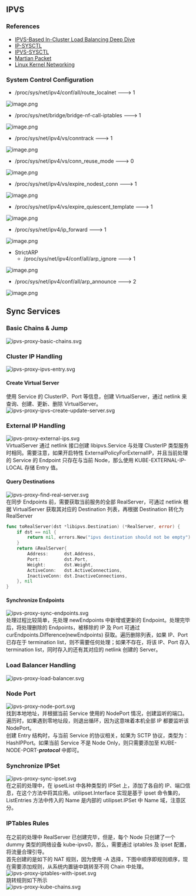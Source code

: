 <a name="uFsAa"></a>
## IPVS
<a name="rE2SD"></a>
### References

- [IPVS-Based In-Cluster Load Balancing Deep Dive](https://kubernetes.io/blog/2018/07/09/ipvs-based-in-cluster-load-balancing-deep-dive/)
- [IP-SYSCTL](https://www.kernel.org/doc/html/latest/networking/ip-sysctl.html)
- [IPVS-SYSCTL](https://www.kernel.org/doc/html/latest/networking/ipvs-sysctl.html)
- [Martian Packet](https://en.wikipedia.org/wiki/Martian_packet)
- [Linux Kernel Networking](https://www.kernel.org/doc/html/latest/networking/index.html)



<a name="UdwLK"></a>
### System Control Configuration

- /proc/sys/net/ipv4/conf/all/route_localnet ---> 1


![image.png](27.png)

- /proc/sys/net/bridge/bridge-nf-call-iptables ---> 1


![image.png](28.png)

- /proc/sys/net/ipv4/vs/conntrack ---> 1


![image.png](29.png)

- /proc/sys/net/ipv4/vs/conn_reuse_mode ---> 0


![image.png](30.png)

- /proc/sys/net/ipv4/vs/expire_nodest_conn ---> 1


![image.png](31.png)

- /proc/sys/net/ipv4/vs/expire_quiescent_template ---> 1


![image.png](32.png)

- /proc/sys/net/ipv4/ip_forward ---> 1


![image.png](33.png)

- StrictARP
   - /proc/sys/net/ipv4/conf/all/arp_ignore ---> 1


![image.png](34.png)

   - /proc/sys/net/ipv4/conf/all/arp_announce ---> 2


![image.png](35.png)

<a name="iNdWa"></a>
## Sync Services
<a name="ameLX"></a>
### Basic Chains & Jump

![ipvs-proxy-basic-chains.svg](36.png)<br />

<a name="oIw2Z"></a>
### Cluster IP Handling

![ipvs-proxy-ipvs-entry.svg](37.png)<br />

<a name="R8cio"></a>
#### Create Virtual Server
使用 Service 的 ClusterIP、Port 等信息，创建 VirtualServer，通过 netlink 来查询、创建、更新、删除 VirtualServer。<br />
![ipvs-proxy-ipvs-create-update-server.svg](38.png)<br />

<a name="h4yvr"></a>
### External IP Handling

![ipvs-proxy-external-ips.svg](39.png)<br />VirtualServer 通过 netlink 接口创建 libipvs.Service 与处理 ClusterIP 类型服务时相同。需要注意，如果开启特性 ExternalPolicyForExternalIP，并且当前处理的 Service 的 Endpoint 只存在与当前 Node，那么使用 KUBE-EXTERNAL-IP-LOCAL 存储 Entry 值。

<a name="F2TJl"></a>
#### Query Destinations

![ipvs-proxy-find-real-server.svg](40.png)<br />在同步 Endpoints 前，需要获取当前服务的全部 RealServer，可通过 netlink 根据 VirtualServer 获取其对应的 Destination 列表，再根据 Destination 转化为 RealServer
```go
func toRealServer(dst *libipvs.Destination) (*RealServer, error) {
	if dst == nil {
		return nil, errors.New("ipvs destination should not be empty")
	}
	return &RealServer{
		Address:      dst.Address,
		Port:         dst.Port,
		Weight:       dst.Weight,
		ActiveConn:   dst.ActiveConnections,
		InactiveConn: dst.InactiveConnections,
	}, nil
}
```
<a name="ER6aU"></a>
#### Synchronize Endpoints

![ipvs-proxy-sync-endpoints.svg](41.png)<br />处理过程比较简单，先处理 newEndpoints 中新增或更新的 Endpoint。处理完毕后，将处理删除的 Endpoints，被移除的 IP 及 Port 可通过 curEndpoints.Difference(newEndpoints) 获取。遍历删除列表，如果 IP、Port 已存在于 termination list，则不需要任何处理；如果不存在，将该 IP、Port 存入 termination list，同时存入的还有其对应的 netlink 创建的 Server。

<a name="wtOsj"></a>
### Load Balancer Handling

![ipvs-proxy-load-balancer.svg](42.png)<br />

<a name="T4HAr"></a>
### Node Port

![ipvs-proxy-node-port.svg](43.png)<br />找到本地地址，并根据当前 Service 使用的 NodePort 情况，创建监听的端口。遍历时，如果遇到零地址段，则退出循环，因为这意味着本机全部 IP 都要监听该 NodePort。<br />创建 Entry 结构时，与当前 Service 的协议相关，如果为 SCTP 协议，类型为：HashIPPort。如果当前 Service 不是 Node Only，则只需要添加至 KUBE-NODE-PORT-_**protocol**_ 中即可。

<a name="isONe"></a>
### Synchronize IPSet

![ipvs-proxy-sync-ipset.svg](44.png)<br />在之前的处理中，在 ipsetList 中各种类型的 IPSet 上，添加了各自的 IP、端口信息，在这个方法中将其应用。utilipset.Interface 实现是基于 ipset 命令集的，ListEntries 方法中传入的 Name 是内部的 utilipset.IPSet 中 Name 域，注意区分。

<a name="2qwiD"></a>
### IPTables Rules
在之前的处理中 RealServer 已创建完毕，但是，每个 Node 只创建了一个 dummy 类型的网络设备 kube-ipvs0，那么，需要通过 iptables 及 ipset 配置，将流量合理引导。<br />首先创建的是如下的 NAT 规则，因为使用 -A 选择，下图中顺序即规则顺序，现在需要添加规则，从系统内置链中跳转至不同 Chain 中处理。<br />
![ipvs-proxy-iptables-with-ipset.svg](45.png)<br />跳转规则如下所示<br />
![ipvs-proxy-kube-chains.svg](46.png)
